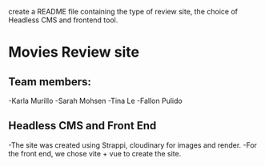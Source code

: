 create a README file containing the type of review site, the choice of Headless CMS and frontend tool. 

# Movies Review site
## Team members:
-Karla Murillo
-Sarah Mohsen 
-Tina Le
-Fallon Pulido

## Headless CMS and Front End
-The site was created using Strappi, cloudinary for images and render.
-For the front end, we chose vite + vue to create the site.
